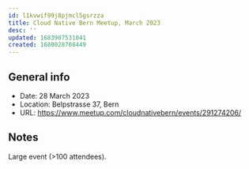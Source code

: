```yaml
---
id: l1kvwif99j8pjmcl5gsrzza
title: Cloud Native Bern Meetup, March 2023
desc: ''
updated: 1683907531041
created: 1680028708449
---
```


## General info

- Date: 28 March 2023
- Location: Belpstrasse 37, Bern
- URL: https://www.meetup.com/cloudnativebern/events/291274206/

## Notes

Large event (>100 attendees).